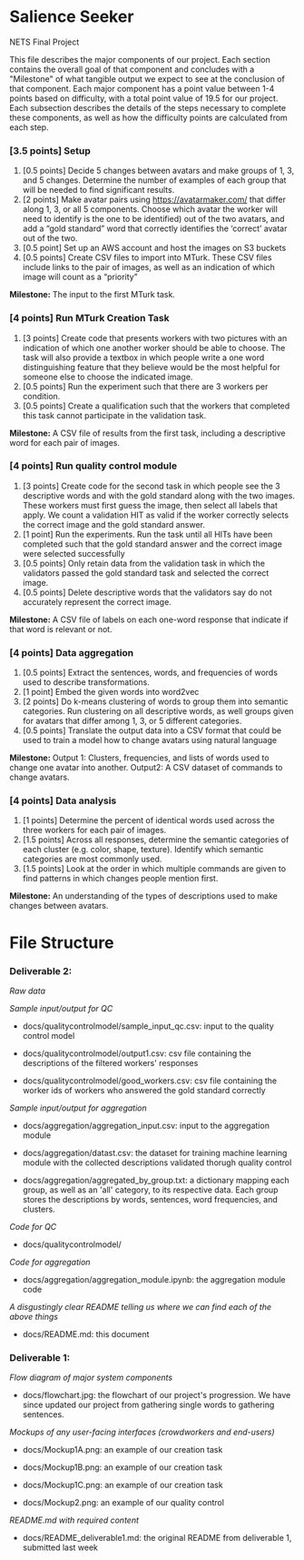 # Salience Seeker
NETS Final Project

This file describes the major components of our project. Each section contains the overall goal of that component and concludes with a "Milestone" of what tangible output we expect to see at the conclusion of that component. Each major component has a point value between 1-4 points based on difficulty, with a total point value of 19.5 for our project. Each subsection describes the details of the steps necessary to complete these components, as well as how the difficulty points are calculated from each step. 


### [3.5 points] Setup

1. [0.5 points] Decide 5 changes between avatars and make groups of 1, 3, and 5 changes. Determine the number of examples of each group that will be needed to find significant results.
2. [2 points] Make avatar pairs using https://avatarmaker.com/ that differ along 1, 3, or all 5 components. Choose which avatar the worker will need to identify is the one to be identified) out of the two avatars, and add a “gold standard” word that correctly identifies the ‘correct’ avatar out of the two.
3. [0.5 point] Set up an AWS account and host the images on S3 buckets
4. [0.5 points] Create CSV files to import into MTurk. These CSV files include links to the pair of images, as well as an indication of which image will count as a “priority”


**Milestone:** The input to the first MTurk task.


### [4 points] Run MTurk Creation Task

1. [3 points] Create code that presents workers with two pictures with an indication of which one another worker should be able to choose. The task will also provide a textbox in which people write a one word distinguishing feature that they believe would be the most helpful for someone else to choose the indicated image.
2. [0.5 points] Run the experiment such that there are 3 workers per condition.
3. [0.5 points] Create a qualification such that the workers that completed this task cannot participate in the validation task.

**Milestone:** A CSV file of results from the first task, including a descriptive word for each pair of images.

### [4 points] Run quality control module
1. [3 points] Create code for the second task in which people see the 3 descriptive words and with the gold standard along with the two images. These workers must first guess the image, then select all labels that apply. We count a validation HIT as valid if the worker correctly selects the correct image and the gold standard answer.
2. [1 point] Run the experiments. Run the task until all HITs have been completed such that the gold standard answer and the correct image were selected successfully
3. [0.5 points] Only retain data from the validation task in which the validators passed the gold standard task and selected the correct image.
2. [0.5 points] Delete descriptive words that the validators say do not accurately represent the correct image.

**Milestone:** A CSV file of labels on each one-word response that indicate if that word is relevant or not.

### [4 points] Data aggregation
1. [0.5 points] Extract the sentences, words, and frequencies of words used to describe transformations.
2. [1 point] Embed the given words into word2vec
3. [2 points] Do k-means clustering of words to group them into semantic categories. Run clustering on all descriptive words, as well groups given for avatars that differ among 1, 3, or 5 different categories.
4. [0.5 points] Translate the output data into a CSV format that could be used to train a model how to change avatars using natural language

**Milestone:** Output 1: Clusters, frequencies, and lists of words used to change one avatar into another. Output2: A CSV dataset of commands to change avatars.

### [4 points] Data analysis
1. [1 points] Determine the percent of identical words used across the three workers for each pair of images.
2. [1.5 points] Across all responses, determine the semantic categories of each cluster (e.g. color, shape, texture). Identify which semantic categories are most commonly used.
3. [1.5 points] Look at the order in which multiple commands are given to find patterns in which changes people mention first.

**Milestone:** An understanding of the types of descriptions used to make changes between avatars.

# File Structure
### Deliverable 2:


*Raw data*

*Sample input/output for QC*

- docs/qualitycontrolmodel/sample_input_qc.csv: input to the quality control model

- docs/qualitycontrolmodel/output1.csv: csv file containing the descriptions of the filtered workers' responses

- docs/qualitycontrolmodel/good_workers.csv: csv file containing the worker ids of workers who answered the gold standard correctly

*Sample input/output for aggregation*

- docs/aggregation/aggregation_input.csv: input to the aggregation module

- docs/aggregation/datast.csv: the dataset for training machine learning module with the collected descriptions validated thorugh quality control

- docs/aggregation/aggregated_by_group.txt: a dictionary mapping each group, as well as an 'all' category, to its respective data. Each group stores the descriptions by words, sentences, word frequencies, and clusters. 

*Code for QC*

- docs/qualitycontrolmodel/

*Code for aggregation*

- docs/aggregation/aggregation_module.ipynb: the aggregation module code

*A disgustingly clear README telling us where we can find each of the above things*

- docs/README.md: this document


### Deliverable 1:


*Flow diagram of major system components*

- docs/flowchart.jpg: the flowchart of our project's progression. We have since updated our project from gathering single words to gathering sentences.

*Mockups of any user-facing interfaces (crowdworkers and end-users)*

- docs/Mockup1A.png: an example of our creation task

- docs/Mockup1B.png: an example of our creation task

- docs/Mockup1C.png: an example of our creation task

- docs/Mockup2.png: an example of our quality control

*README.md with required content*

- docs/README_deliverable1.md: the original README from deliverable 1, submitted last week


